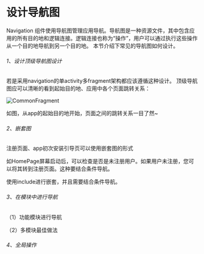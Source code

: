 # 设计导航图

Navigation 组件使用导航图管理应用导航。导航图是一种资源文件，其中包含应用的所有目的地和逻辑连接。逻辑连接也称为“操作”，用户可以通过执行这些操作从一个目的地导航到另一个目的地。
本节介绍下常见的导航图如何设计。

###### 1、设计顶级导航图设计

若是采用navigation的单activity多fragment架构都应该遵循这种设计。 顶级导航图应可以清晰的看到起始目的地、应用中各个页面跳转关系：

![CommonFragment](https://gitee.com/sunnnydaydev/my-pictures/raw/master/github/navigation/top_graph.png)

如图，从app的起始目的地开始，页面之间的跳转关系一目了然~

###### 2、嵌套图

注册页面、app初次安装引导页可以使用嵌套图的形式

如HomePage屏幕启动后，可以检查是否是未注册用户。如果用户未注册，您可以将其转到注册页面。这种要结合条件导航。

使用include进行嵌套，并且需要结合条件导航。


###### 3、在模块中进行导航

（1）功能模块进行导航

（2）多模块最佳做法

###### 4、全局操作